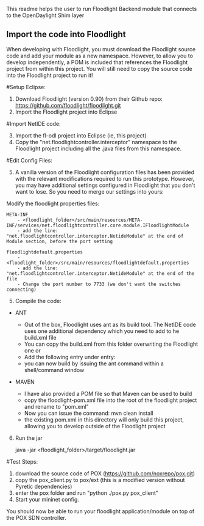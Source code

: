 This readme helps the user to run Floodlight Backend module that connects to the OpenDaylight Shim layer

Import the code into Floodlight
-------------------------------------------------------------------------

When developing with Floodlight, you must download the Floodlight source code and add your module as a new namespace.
However, to allow you to develop independently, a POM is included that references the Floodlight project from 
within this project. You will still need to copy the source code into the Floodlight project to run it!

#Setup Eclipse:

1) Download Floodlight (version 0.90) from their Github repo: https://github.com/floodlight/floodlight.git
2) Import the Floodlight project into Eclipse

#Import NetIDE code:

3) Import the fl-odl project into Eclipse (ie, this project) 
4) Copy the "net.floodlightcontroller.interceptor" namespace to the Floodlight project including all the .java files from this namespace.

#Edit Config Files:

5) A vanilla version of the Floodlight configuration files has been provided with the relevant modifications required to run this prototype.
   However, you may have additional settings configured in Floodlight that you don't want to lose. So you need to merge our settings into yours: 

Modify the floodlight properties files:

	META-INF
		- <floodlight_folder>/src/main/resources/META-INF/services/net.floodlightcontroller.core.module.IFloodlightModule
		- add the line: "net.floodlightcontroller.interceptor.NetideModule" at the end of Module section, before the port setting

	floodlightdefault.properties
		- <floodlight_folder>/src/main/resources/floodlightdefault.properties
		- add the line: "net.floodlightcontroller.interceptor.NetideModule" at the end of the file
		- Change the port number to 7733 (we don't want the switches connecting)

5) Compile the code:

- ANT
	- Out of the box, Floodlight uses ant as its build tool. The NetIDE code uses one additional dependency which you need to add to he build.xml file
	- You can copy the build.xml from this folder overwriting the Floodlight one or 
	- Add the following entry under <patternset id="lib"> entry: 
		<include name="json-20140107.jar"/>
	- you can now build by issuing the ant command within a shell/command window
	  
- MAVEN
	- I have also provided a POM file so that Maven can be used to build
	- copy the floodlight-pom.xml file into the root of the floodlight project and rename to "pom.xml"
	- Now you can issue the command: mvn clean install
	- the existing pom.xml in this directory will only build this project, allowing you to develop outside of the Floodlight project

6) Run the jar

	java -jar <floodlight_folder>/target/floodlight.jar


#Test Steps:

1) download the source code of POX (https://github.com/noxrepo/pox.git)
2) copy the pox_client.py to pox/ext (this is a modified version without Pyretic dependencies)
3) enter the pox folder and run "python ./pox.py pox_client"
4) Start your mininet config.

You should now be able to run your floodlight application/module on top of the POX SDN controller. 
